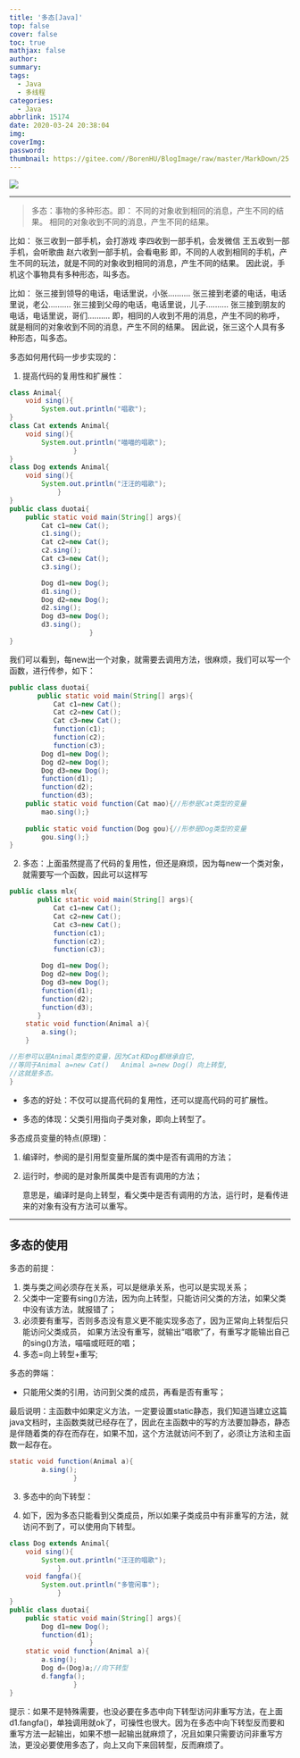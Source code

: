 ```yaml
---
title: '多态[Java]'
top: false
cover: false
toc: true
mathjax: false
author: 
summary: 
tags:
  - Java
  - 多线程
categories:
  - Java
abbrlink: 15174
date: 2020-03-24 20:38:04
img:
coverImg:
password:
thumbnail: https://gitee.com//BorenHU/BlogImage/raw/master/MarkDown/25.jpg
---
```


![](https://gitee.com//BorenHU/BlogImage/raw/master/MarkDown/23.jpg)

<!-- more -->

---


> 多态：事物的多种形态。即：
> 不同的对象收到相同的消息，产生不同的结果。
> 相同的对象收到不同的消息，产生不同的结果。

比如：
张三收到一部手机，会打游戏
李四收到一部手机，会发微信
王五收到一部手机，会听歌曲
赵六收到一部手机，会看电影
即，不同的人收到相同的手机，产生不同的玩法，就是不同的对象收到相同的消息，产生不同的结果。
因此说，手机这个事物具有多种形态，叫多态。

比如：
张三接到领导的电话，电话里说，小张..........
张三接到老婆的电话，电话里说，老公..........
张三接到父母的电话，电话里说，儿子..........
张三接到朋友的电话，电话里说，哥们..........
即，相同的人收到不用的消息，产生不同的称呼，就是相同的对象收到不同的消息，产生不同的结果。
因此说，张三这个人具有多种形态，叫多态。

多态如何用代码一步步实现的：

1. 提高代码的复用性和扩展性：

```java
class Animal{
    void sing(){
        System.out.println("唱歌");
}
class Cat extends Animal{
    void sing(){
        System.out.println("喵喵的唱歌");
                }
}
class Dog extends Animal{
    void sing(){
        System.out.println("汪汪的唱歌");
            }
}
public class duotai{
    public static void main(String[] args){
        Cat c1=new Cat();
        c1.sing();
        Cat c2=new Cat();
        c2.sing();
        Cat c3=new Cat();
        c3.sing();

        Dog d1=new Dog();
        d1.sing();
        Dog d2=new Dog();
        d2.sing();
        Dog d3=new Dog();    
        d3.sing();                
                    }
}
```

我们可以看到，每new出一个对象，就需要去调用方法，很麻烦，我们可以写一个函数，进行传参，如下：

```java
public class duotai{
       public static void main(String[] args){
           Cat c1=new Cat();
           Cat c2=new Cat();
           Cat c3=new Cat();
           function(c1);
           function(c2);
           function(c3);
        Dog d1=new Dog();
        Dog d2=new Dog();
        Dog d3=new Dog();
        function(d1);
        function(d2);
        function(d3);                    
    public static void function(Cat mao){//形参是Cat类型的变量
        mao.sing();}
    
    public static void function(Dog gou){//形参是Dog类型的变量
        gou.sing();}
}
```

2. 多态：上面虽然提高了代码的复用性，但还是麻烦，因为每new一个类对象，就需要写一个函数，因此可以这样写

```java
public class mlx{
       public static void main(String[] args){
           Cat c1=new Cat();
           Cat c2=new Cat();
           Cat c3=new Cat();
           function(c1);
           function(c2);
           function(c3);

        Dog d1=new Dog();
        Dog d2=new Dog();
        Dog d3=new Dog();
        function(d1);
        function(d2);
        function(d3);                    
       }
    static void function(Animal a){
        a.sing();        
    }

//形参可以是Animal类型的变量，因为Cat和Dog都继承自它,
//等同于Animal a=new Cat()   Animal a=new Dog() 向上转型,
//这就是多态。
}
```



- 多态的好处：不仅可以提高代码的复用性，还可以提高代码的可扩展性。

- 多态的体现：父类引用指向子类对象，即向上转型了。

多态成员变量的特点(原理)：

1. 编译时，参阅的是引用型变量所属的类中是否有调用的方法；

2. 运行时，参阅的是对象所属类中是否有调用的方法；

   意思是，编译时是向上转型，看父类中是否有调用的方法，运行时，是看传进来的对象有没有方法可以重写。

---

## 多态的使用

多态的前提：

1. 类与类之间必须存在关系，可以是继承关系，也可以是实现关系；
2. 父类中一定要有sing()方法，因为向上转型，只能访问父类的方法，如果父类中没有该方法，就报错了；
3. 必须要有重写，否则多态没有意义更不能实现多态了，因为正常向上转型后只能访问父类成员，
      如果方法没有重写，就输出“唱歌”了，有重写才能输出自己的sing()方法，喵喵或旺旺的唱；
4. 多态=向上转型+重写;

多态的弊端：

- 只能用父类的引用，访问到父类的成员，再看是否有重写；

最后说明：主函数中如果定义方法，一定要设置static静态，我们知道当建立这篇java文档时，主函数类就已经存在了，因此在主函数中的写的方法要加静态，静态是伴随着类的存在而存在，如果不加，这个方法就访问不到了，必须让方法和主函数一起存在。

```java
static void function(Animal a){
        a.sing();
                }
```

3. 多态中的向下转型：

4. 如下，因为多态只能看到父类成员，所以如果子类成员中有非重写的方法，就访问不到了，可以使用向下转型。

```java
class Dog extends Animal{
    void sing(){
        System.out.println("汪汪的唱歌");
            }
    void fangfa(){
        System.out.println("多管闲事");
            }
}
public class duotai{
    public static void main(String[] args){
        Dog d1=new Dog();
        function(d1);                
                    }
    static void function(Animal a){
        a.sing();
        Dog d=(Dog)a;//向下转型
        d.fangfa();
                }
}
```

提示：如果不是特殊需要，也没必要在多态中向下转型访问非重写方法，在上面d1.fangfa()，单独调用就ok了，可操性也很大。因为在多态中向下转型反而要和重写方法一起输出，如果不想一起输出就麻烦了，况且如果只需要访问非重写方法，更没必要使用多态了，向上又向下来回转型，反而麻烦了。